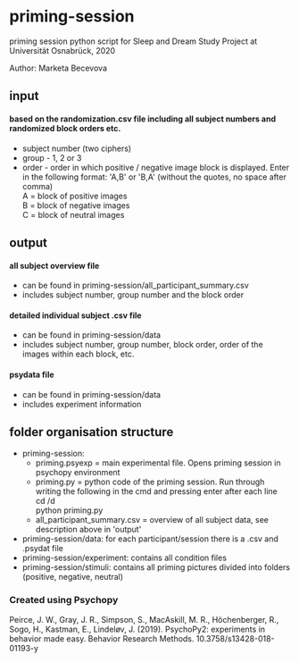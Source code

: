 # priming-session
priming session python script for Sleep and Dream Study Project at Universität Osnabrück, 2020

Author: Marketa Becevova

## input
#### based on the randomization.csv file including all subject numbers and randomized block orders etc.
- subject number (two ciphers)
- group - 1, 2 or 3
- order - order in which positive / negative image block is displayed. Enter in the following format: 'A,B' or 'B,A' (without the quotes, no space after comma)  
  A = block of positive images  
  B = block of negative images  
  C = block of neutral images  

## output

#### all subject overview file
  - can be found in priming-session/all_participant_summary.csv
  - includes subject number, group number and the block order

#### detailed individual subject .csv file
  - can be found in priming-session/data
  - includes subject number, group number, block order, order of the images within each block, etc.

#### psydata file
  - can be found in priming-session/data
  - includes experiment information


## folder organisation structure
- priming-session:
  - priming.psyexp = main experimental file. Opens priming session in psychopy environment
  - priming.py = python code of the priming session. Run through writing the following in the cmd and pressing enter after each line  
    cd /d <path to the priming-session folder>  
    python priming.py  
  - all_participant_summary.csv = overview of all subject data, see description above in 'output'
- priming-session/data: for each participant/session there is a .csv and .psydat file
- priming-session/experiment: contains all condition files
- priming-session/stimuli: contains all priming pictures divided into folders (positive, negative, neutral)


### Created using Psychopy
Peirce, J. W., Gray, J. R., Simpson, S., MacAskill, M. R., Höchenberger, R., Sogo, H., Kastman, E., Lindeløv, J. (2019). PsychoPy2: experiments in behavior made easy. Behavior Research Methods. 10.3758/s13428-018-01193-y
